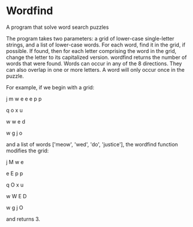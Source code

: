 # Wordfind
A program that solve word search puzzles

The program takes two parameters: a grid of lower-case single-letter strings, and a list of lower-case words. For each word, find it in the grid, if possible. If found, then for each letter comprising the word in the grid, change the letter to its capitalized version. wordfind returns the number of words that were found. Words can occur in any of the 8 directions. They can also overlap in one or more letters. A word will only occur once in the puzzle. 

For example, if we begin with a grid:

j m w e
e e p p

q o x u

w w e d

w g j o

and a list of words ['meow', 'wed', 'do', 'justice'], the wordfind function modifies the grid:

j M w e

e E p p

q O x u

w W E D

w g j O

and returns 3.
